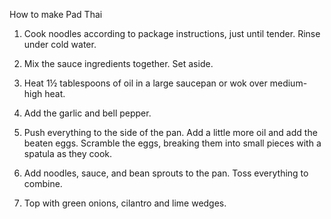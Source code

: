 How to make Pad Thai

1. Cook noodles according to package instructions, just until tender.  Rinse under cold water.

2. Mix the sauce ingredients together. Set aside.

3. Heat 1½ tablespoons of oil in a large saucepan or wok over medium-high heat.

4. Add the garlic and bell pepper. 

5. Push everything to the side of the pan. Add a little more oil and add the beaten eggs. Scramble the eggs, breaking them into small pieces with a spatula as they cook.

6. Add noodles, sauce, and bean sprouts to the pan. Toss everything to combine.

7. Top with green onions, cilantro and lime wedges. 